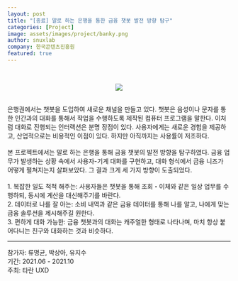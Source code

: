 ```yaml
---
layout: post
title: "[종료] 말로 하는 은행을 통한 금융 챗봇 발전 방향 탐구"
categories: [Project]
image: assets/images/project/banky.png
author: snuxlab
company: 한국콘텐츠진흥원
featured: true
---
```


<p>
<br>
<p align="center"><img src="{{site.baseurl}}/assets/images/project/banky.png"></p>
<br>
은행권에서는 챗봇을 도입하여 새로운 채널을 만들고 있다. 챗봇은 음성이나 문자를 통한 인간과의 대화를 통해서 작업을 수행하도록 제작된 컴퓨터 프로그램을 말한다. 이처럼 대화로 진행되는 인터랙션은 분명 장점이 있다. 사용자에게는 새로운 경험을 제공하고, 산업적으로는 비용적인 이점이 있다. 하지만 아직까지는 사용률이 저조하다. <br>
<br>
본 프로젝트에서는 말로 하는 은행을 통해 금융 챗봇의 발전 방향을 탐구하였다. 금융 업무가 발생하는 상황 속에서 사용자-기계 대화를 구현하고, 대화 형식에서 금융 니즈가 어떻게 펼쳐지는지 살펴보았다. 그 결과 크게 세 가지 방향이 도출되었다. <br>
<br>
1. 복잡한 일도 척척 해주는: 사용자들은 챗봇을 통해 조회・이체와 같은 일상 업무를 수행하되, 동시에 계산을 대신해주기를 바란다. <br>
2. 데이터로 나를 잘 아는: 소비 내역과 같은 금융 데이터를 통해 나를 알고, 나에게 맞는 금융 솔루션을 제시해주길 원한다. <br>
3. 편하게 대화 가능한: 금융 챗봇과의 대화는 캐주얼한 형태로 나타나며, 마치 항상 붙어다니는 친구와 대화하는 것과 비슷하다.<br>
</p>

<hr>
참가자: 류명균, 박상아, 유지수<br>
기간: 2021.06 - 2021.10<br>
주최: 타란 UXD
